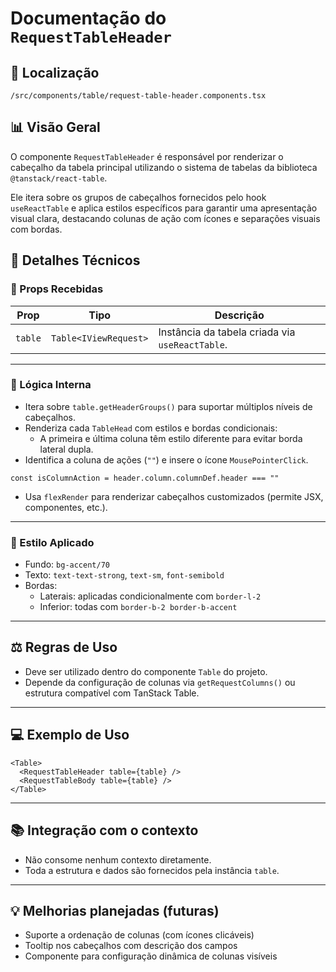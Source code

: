 # Documentação do `RequestTableHeader`

## 📁 Localização
`/src/components/table/request-table-header.components.tsx`

## 📊 Visão Geral

O componente `RequestTableHeader` é responsável por renderizar o cabeçalho da tabela principal utilizando o sistema de tabelas da biblioteca `@tanstack/react-table`.

Ele itera sobre os grupos de cabeçalhos fornecidos pelo hook `useReactTable` e aplica estilos específicos para garantir uma apresentação visual clara, destacando colunas de ação com ícones e separações visuais com bordas.

## 🔎 Detalhes Técnicos

### 🎯 Props Recebidas

| Prop   | Tipo                        | Descrição                                                         |
|--------|-----------------------------|--------------------------------------------------------------------|
| `table`| `Table<IViewRequest>`       | Instância da tabela criada via `useReactTable`.                   |

---

### 🧠 Lógica Interna

- Itera sobre `table.getHeaderGroups()` para suportar múltiplos níveis de cabeçalhos.
- Renderiza cada `TableHead` com estilos e bordas condicionais:
  - A primeira e última coluna têm estilo diferente para evitar borda lateral dupla.
- Identifica a coluna de ações (`""`) e insere o ícone `MousePointerClick`.

```tsx
const isColumnAction = header.column.columnDef.header === ""
```

- Usa `flexRender` para renderizar cabeçalhos customizados (permite JSX, componentes, etc.).

---

### 🎨 Estilo Aplicado

- Fundo: `bg-accent/70`
- Texto: `text-text-strong`, `text-sm`, `font-semibold`
- Bordas:
  - Laterais: aplicadas condicionalmente com `border-l-2`
  - Inferior: todas com `border-b-2 border-b-accent`

---

## ⚖️ Regras de Uso

- Deve ser utilizado dentro do componente `Table` do projeto.
- Depende da configuração de colunas via `getRequestColumns()` ou estrutura compatível com TanStack Table.

---

## 💻 Exemplo de Uso

```tsx
<Table>
  <RequestTableHeader table={table} />
  <RequestTableBody table={table} />
</Table>
```

---

## 📚 Integração com o contexto

- Não consome nenhum contexto diretamente.
- Toda a estrutura e dados são fornecidos pela instância `table`.

---

## 💡 Melhorias planejadas (futuras)

- Suporte a ordenação de colunas (com ícones clicáveis)
- Tooltip nos cabeçalhos com descrição dos campos
- Componente para configuração dinâmica de colunas visíveis
